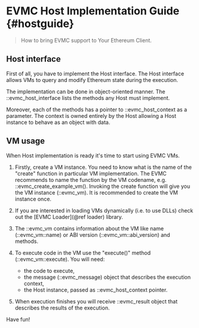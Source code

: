# EVMC Host Implementation Guide {#hostguide}

> How to bring EVMC support to Your Ethereum Client.

## Host interface

First of all, you have to implement the Host interface. The Host interface
allows VMs to query and modify Ethereum state during the execution.

The implementation can be done in object-oriented manner. 
The ::evmc_host_interface lists the methods any Host must implement.

Moreover, each of the methods has a pointer to ::evmc_host_context 
as a parameter. The context is owned entirely by the Host allowing a Host instance 
to behave as an object with data.

## VM usage

When Host implementation is ready it's time to start using EVMC VMs.

1. Firstly, create a VM instance. You need to know what is the name of the "create"
   function in particular VM implementation. The EVMC recommends to name the 
   function by the VM codename, e.g. ::evmc_create_example_vm().
   Invoking the create function will give you the VM instance (::evmc_vm). 
   It is recommended to create the VM instance once.
   
2. If you are interested in loading VMs dynamically (i.e. to use DLLs) 
   check out the [EVMC Loader](@ref loader) library.
   
3. The ::evmc_vm contains information about the VM like 
   name (::evmc_vm::name) or ABI version (::evmc_vm::abi_version)
   and methods.
   
4. To execute code in the VM use the "execute()" method (::evmc_vm::execute).
   You will need:
   - the code to execute,
   - the message (::evmc_message) object that describes the execution context,
   - the Host instance, passed as ::evmc_host_context pointer.
   
5. When execution finishes you will receive ::evmc_result object that describes
   the results of the execution.
   
Have fun!
